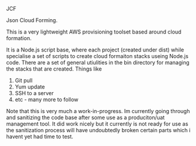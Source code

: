 JCF

Json Cloud Forming.

This is a very lightweight AWS provisioning toolset based around cloud formation. 

It is a Node.js script base, where each project (created under dist) while specialise a set
of scripts to create cloud formaiton stacks useing Node.js code. There are a set of general utiulities in the bin directory for managing the stacks that are created. Things like

1. Git pull
2. Yum update
3. SSH to a server
4. etc - many more to follow

Note that this is very much a work-in-progress. Im currently going through and sanitizing the code
base after some use as a produciton/uat management tool. It did work nicely but it currently is not ready for use as the sanitization process will have undoubtedly broken certain parts which i havent yet had time to test.


